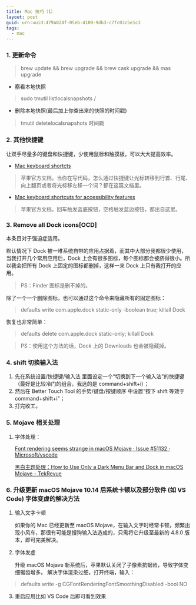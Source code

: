 ```yaml
---
title: Mac 技巧（1）
layout: post
guid: urn:uuid:479a824f-05eb-4109-9db3-c7fc03c5e1c3
tags:
  - mac
---
```


### 1. 更新命令

> brew update && brew upgrade && brew cask upgrade && mas upgrade

- 察看本地快照

> sudo tmutil listlocalsnapshots /

- 删除本地快照(最后加上你查出来的快照的时间戳)

> tmutil deletelocalsnapshots 时间戳

### 2. 其他快捷键

让双手尽量多的键盘和快捷键，少使用鼠标和触摸板，可以大大提高效率。

* [Mac keyboard shortcts](https://support.apple.com/kb/HT201236)

> 苹果官方文档。当你在写代码，怎么通过快捷键让光标转移到行首、行尾、向上翻页或者将光标移左移一个词？都在这篇文档里。

* [Mac keyboard shortcuts for accessibility features](https://support.apple.com/kb/HT204434)

> 苹果官方文档。回车触发蓝底按钮，空格触发蓝边按钮，都出自这里。

### 3. Remove all Dock icons[OCD]

本条目对于强迫症适用。

默认情况下 Dock 被一堆系统自带的应用占据着，而其中大部分我都很少使用，当我打开几个常用应用后，Dock 上会有很多图标，每个图标都会被挤得很小。所以我会把所有 Dock 上固定的图标都删掉，这样一来 Dock 上只有我打开的应用。

> PS：Finder 图标是删不掉的。

除了一个一个删除图标，也可以通过这个命令来隐藏所有的固定图标：

> defaults write com.apple.dock static-only -boolean true; killall Dock

恢复也非常简单：

> defaults delete com.apple.dock static-only; killall Dock

> PS：使用这个方法的话，Dock 上的 Downloads 也会被隐藏掉。

### 4. shift 切换输入法

1. 先在系统设置/快捷键/输入法 里面设定一个“切换到下一个输入法”的快捷键（最好是比较冷门的组合，我选的是 command+shift+i）；
2. 然后在 Better Touch Tool 的手势/键盘/按键顺序 中设置“按下 shift 等效于 command+shift+i”；
3. 打完收工。

### 5. Mojave 相关处理

1. 字体处理：

   [Font rendering seems strange in macOS Mojave · Issue #51132 · Microsoft/vscode](https://github.com/Microsoft/vscode/issues/51132#issuecomment-424132330)

   [黑白主题处理：How to Use Only a Dark Menu Bar and Dock in macOS Mojave - TekRevue](https://www.tekrevue.com/tip/only-dark-menu-bar-dock-mojave/)

### 6. 升级更新 macOS Mojave 10.14 后系统卡顿以及部分软件 (如 VS Code) 字体变虚的解决方法

1. 输入文字卡顿

   如果你的 Mac 已经更新至 macOS Mojave，在输入文字时经常卡顿，频繁出现小风车，那很有可能是搜狗输入法造成的，只需将它升级至最新的 4.8.0 版本，即可完美解决。

2. 字体发虚

   升级 macOS Mojave 新系统后，苹果默认关闭了子像素抗锯齿，导致字体变细锯齿增多。
解决字体渲染过细，打开终端，输入：

> defaults write -g CGFontRenderingFontSmoothingDisabled -bool NO

3. 重启应用比如 VS Code 后即可看到效果

